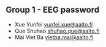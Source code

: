 ## Group 1 - EEG password

* Xue Yunfei <yunfei.xue@aalto.fi>
* Que Shuhao <shuhao.que@aalto.fi>
* Mai Viet Ba <vietba.mai@aalto.fi>